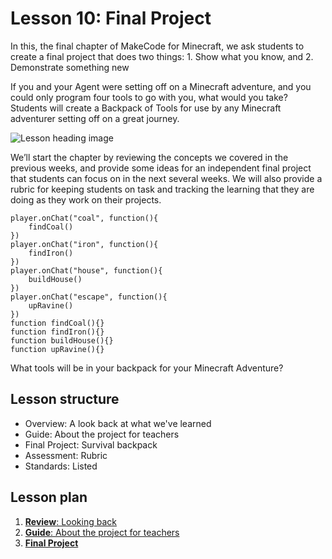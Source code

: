 # Lesson 10: Final Project

In this, the final chapter of MakeCode for Minecraft, we ask students to create a final project that does two things: 1. Show what you know, and 2. Demonstrate something new

If you and your Agent were setting off on a Minecraft adventure, and you could only program four tools to go with you, what would you take? Students will create a Backpack of Tools for use by any Minecraft adventurer setting off on a great journey.

![Lesson heading image](/static/courses/csintro/final-project/lesson-heading.jpg)

We’ll start the chapter by reviewing the concepts we covered in the previous weeks, and provide some ideas for an independent final project that students can focus on in the next several weeks. We will also provide a rubric for keeping students on task and tracking the learning that they are doing as they work on their projects.

```blocks
player.onChat("coal", function(){
    findCoal()
})
player.onChat("iron", function(){
    findIron()
})
player.onChat("house", function(){
    buildHouse()
})
player.onChat("escape", function(){
    upRavine()
})
function findCoal(){}
function findIron(){}
function buildHouse(){}
function upRavine(){}
```

What tools will be in your backpack for your Minecraft Adventure?

## Lesson structure

* Overview: A look back at what we've learned
* Guide: About the project for teachers
* Final Project: Survival backpack
* Assessment: Rubric
* Standards: Listed

## Lesson plan

1. [**Review**: Looking back](/courses/csintro/final-project/review)
2. [**Guide**: About the project for teachers](/courses/csintro/final-project/guide)
3. [**Final Project**](/courses/csintro/final-project/project)
